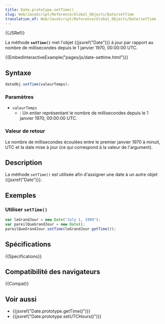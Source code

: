 ```yaml
---
title: Date.prototype.setTime()
slug: Web/JavaScript/Reference/Global_Objects/Date/setTime
translation_of: Web/JavaScript/Reference/Global_Objects/Date/setTime
---
```


{{JSRef}}

La méthode **`setTime()`** met l'objet {{jsxref("Date")}} à jour par rapport au nombre de millisecondes depuis le 1 janvier 1970, 00:00:00 UTC.

{{EmbedInteractiveExample("pages/js/date-settime.html")}}

## Syntaxe

```js
dateObj.setTime(valeurTemps);
```

### Paramètres

- `valeurTemps`
  - : Un entier représentant le nombre de millisecondes depuis le 1 janvier 1970, 00:00:00 UTC.

### Valeur de retour

Le nombre de millisecondes écoulées entre le premier janvier 1970 à minuit, UTC et la date mise à jour (ce qui correspond à la valeur de l'argument).

## Description

La méthode `setTime()` est utilisée afin d'assigner une date à un autre objet {{jsxref("Date")}}.

## Exemples

### Utiliser `setTime()`

```js
var leGrandJour = new Date("July 1, 1999");
var pareilQueGrandJour = new Date();
pareilQueGrandJour.setTime(leGrandJour.getTime());
```

## Spécifications

{{Specifications}}

## Compatibilité des navigateurs

{{Compat}}

## Voir aussi

- {{jsxref("Date.prototype.getTime()")}}
- {{jsxref("Date.prototype.setUTCHours()")}}
